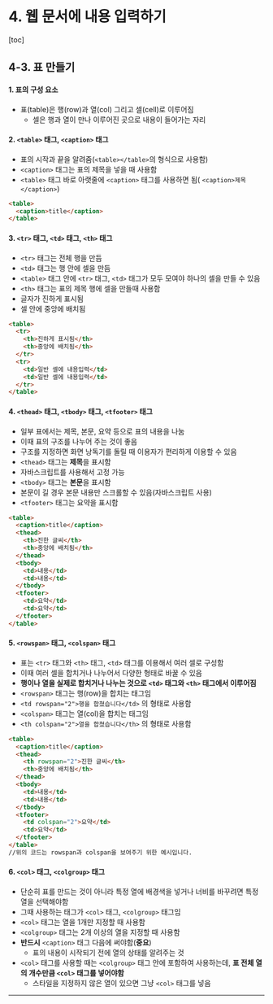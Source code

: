 # 4. 웹 문서에 내용 입력하기

[toc]

## 4-3. 표 만들기

#### 1. 표의 구성 요소

- 표(table)은 행(row)과 열(col) 그리고 셀(cell)로 이루어짐
  - 셀은 행과 열이 만나 이루어진 곳으로 내용이 들어가는 자리

#### 2. `<table>` 태그,  `<caption>` 태그

- 표의 시작과 끝을 알려줌(`<table></table>`의 형식으로 사용함)
-  `<caption>` 태그는 표의 제목을 넣을 때 사용함
  -  `<table>` 태그 바로 아랫줄에  `<caption>` 태그를 사용하면 됨( `<caption>제목</caption>`)

~~~html
<table>
  <caption>title</caption>
</table>
~~~



#### 3.  `<tr>` 태그,  `<td>` 태그,  `<th>` 태그

-  `<tr>` 태그는 전체 행을 만듬
-  `<td>` 태그는 행 안에 셀을 만듬
-   `<table>` 태그 안에 `<tr>` 태그,  `<td>` 태그가 모두 모여야 하나의 셀을 만들 수 있음
-  `<th>` 태그는  표의 제목 행에 셀을 만들때 사용함
  - 글자가 진하게 표시됨
  - 셀 안에 중앙에 배치됨

~~~html
<table>
  <tr>
    <th>진하게 표시됨</th>
    <th>중앙에 배치됨</th>
  </tr>
  <tr>
    <td>일반 셀에 내용입력</td>
    <td>일반 셀에 내용입력</td>
  </tr>
</table>
~~~



#### 4.   `<thead>` 태그,   `<tbody>` 태그,   `<tfooter>` 태그

- 일부 표에서는 제목, 본문, 요약 등으로 표의 내용을 나눔
- 이때 표의 구조를 나누어 주는 것이 좋음
- 구조를 지정하면 화면 낭독기를 돌릴 때 이용자가 편리하게 이용할 수 있음
-  `<thead>` 태그는 **제목**을 표시함
  - 자바스크립트를 사용해서 고정 가능
-  `<tbody>` 태그는 **본문**을 표시함
  - 본문이 길 경우 본문 내용만 스크롤할 수 있음(자바스크립트 사용)
-  `<tfooter>` 태그는 요약을 표시함

~~~html
<table>
  <caption>title</caption>
  <thead>
    <th>진한 글씨</th>
    <th>중앙에 배치됨</th>
  </thead>
  <tbody>
    <td>내용</td>
    <td>내용</td>
  </tbody>
  <tfooter>
    <td>요약</td>
    <td>요약</td>
  </tfooter>
</table>
~~~



#### 5.  `<rowspan>` 태그,  `<colspan>` 태그

- 표는  `<tr>` 태그와  `<th>` 태그,  `<td>` 태그를 이용해서 여러 셀로 구성함
- 이때 여러 셀을 합치거나 나누어서 다양한 형태로 바꿀 수 있음
- **행이나 열을 실제로 합치거나 나누는 것으로  `<td>` 태그와  `<th>` 태그에서 이루어짐**
-  `<rowspan>` 태그는 행(row)을 합치는 태그임
  - `<td rowspan="2">행을 합쳤습니다</td>` 의 형태로 사용함
-  `<colspan>` 태그는 열(col)을 합치는 태그임
  - `<th colspan="2">열을 합쳤습니다</th>` 의 형태로 사용함

~~~html
<table>
  <caption>title</caption>
  <thead>
    <th rowspan="2">진한 글씨</th>
    <th>중앙에 배치됨</th>
  </thead>
  <tbody>
    <td>내용</td>
    <td>내용</td>
  </tbody>
  <tfooter>
    <td colspan="2">요약</td>
    <td>요약</td>
  </tfooter>
</table>
//위의 코드는 rowspan과 colspan을 보여주기 위한 예시입니다.
~~~



#### 6. `<col>` 태그,  `<colgroup>` 태그

- 단순히 표를 만드는 것이 아니라 특정 열에 배경색을 넣거나 너비를 바꾸려면 특정 열을 선택해야함
- 그때 사용하는 태그가  `<col>` 태그,  `<colgroup>` 태그임
- `<col>` 태그는 열을 1개만 지정할 때 사용함
-  `<colgroup>` 태그는 2개 이상의 열을 지정할 때 사용함
- **반드시** `<caption>` 태그 다음에 써야함(**중요**)
  - 표의 내용이 시작되기 전에 열의 상태를 알려주는 것
- `<col>` 태그를 사용할 때는  `<colgroup>` 태그 안에 포함하여 사용하는데,  **표 전체 열의 개수만큼  `<col>` 태그를 넣어야함**
  - 스타일을 지정하지 않은 열이 있으면 그냥  `<col>` 태그를 넣음

<hr />

